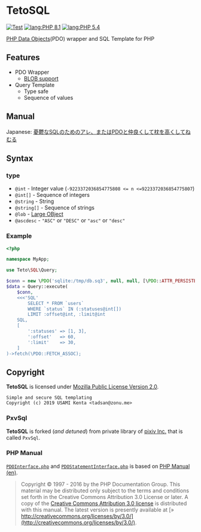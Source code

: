 TetoSQL
=======

[![Test](https://github.com/BaguettePHP/TetoSQL/actions/workflows/test.yml/badge.svg)](https://github.com/BaguettePHP/TetoSQL/actions/workflows/test.yml)
[![lang:PHP 8.1](https://img.shields.io/badge/lang-PHP%208.1-brightgreen.svg)](https://php.net/manual/migration82.php)
[![lang:PHP 5.4](https://img.shields.io/badge/lang-PHP%205.4-green.svg)](https://php.net/downloads.php)

[PHP Data Objects](http://php.net/manual/book.pdo.php)(PDO) wrapper and SQL Template for PHP

Features
--------

- PDO Wrapper
  - [BLOB support](http://php.net/manual/pdo.lobs.php)
- Query Template
  - Type safe
  - Sequence of values

Manual
------

Japanese: [憂鬱なSQLのためのアレ、またはPDOと仲良くして枕を高くしてねむる](http://qiita.com/tadsan/items/e615a779baa6eabdab47)

Syntax
------

### type

* `@int` - Integer value (`-9223372036854775808 <= n <=9223372036854775807`)
* `@int[]` - Sequence of integers
* `@string` - String
* `@string[]` - Sequence of strings
* `@lob` - [Large OBject](http://php.net/manual/pdo.lobs.php)
* `@ascdesc` - `"ASC"` or `"DESC"` or `"asc"` or `"desc"`

### Example

``` php
<?php

namespace MyApp;

use Teto\SQL\Query;

$conn = new \PDO('sqlite:/tmp/db.sq3', null, null, [\PDO::ATTR_PERSISTENT => true]);
$data = Query::execute(
    $conn,
    <<<'SQL'
        SELECT * FROM `users`
        WHERE `status` IN (:statuses@int[])
        LIMIT :offset@int, :limit@int
    SQL,
    [
        ':statuses' => [1, 3],
        ':offset'   => 60,
        ':limit'    => 30,
    ]
)->fetch(\PDO::FETCH_ASSOC);
```

Copyright
---------

**TetoSQL** is licensed under [Mozilla Public License Version 2.0](https://www.mozilla.org/en-US/MPL/2.0/).

    Simple and secure SQL templating
    Copyright (c) 2019 USAMI Kenta <tadsan@zonu.me>

### PxvSql

**TetoSQL** is forked (*and detuned*) from private library of [pixiv Inc.](http://www.pixiv.co.jp/) that is called `PxvSql`.

### PHP Manual

[`PDOInterface.php`](http://php.net/manual/en/class.pdo.php) and [`PDOStatementInterface.php`](http://php.net/manual/en/class.pdostatement.php) is based on [PHP Manual (en)](http://php.net/manual/en/index.php).

> Copyright © 1997 - 2016 by the PHP Documentation Group. This material may be distributed only subject to the terms and conditions set forth in the Creative Commons Attribution 3.0 License or later. A copy of the [Creative Commons Attribution 3.0 license](http://php.net/manual/en/copyright.php) is distributed with this manual. The latest version is presently available at [» http://creativecommons.org/licenses/by/3.0/](http://creativecommons.org/licenses/by/3.0/).
